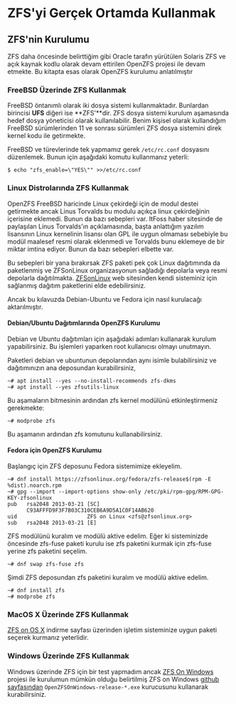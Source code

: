 # ZFS'yi Gerçek Ortamda Kullanmak

## ZFS'nin Kurulumu

ZFS daha öncesinde belirttiğim gibi Oracle tarafın yürütülen  Solaris ZFS ve açık kaynak kodlu olarak devam ettirilen OpenZFS projesi ile devam etmekte. Bu kitapta esas olarak OpenZFS kurulumu anlatılmıştır

### FreeBSD Üzerinde ZFS Kullanmak

FreeBSD öntanımlı olarak iki dosya sistemi kullanmaktadır. Bunlardan birincisi **UFS** diğeri ise **ZFS'**dir. ZFS dosya sistemi kurulum aşamasında hedef dosya yöneticisi olarak kullanılabilir. Benim kişisel olarak kullandığım FreeBSD sürümlerinden 11 ve sonrası sürümleri ZFS dosya sistemini direk kernel kodu ile getirmekte.



FreeBSD ve türevlerinde tek yapmamız gerek `/etc/rc.conf` dosyasını düzenlemek. Bunun için aşağıdaki komutu kullanmanız yeterli:

```text
$ echo "zfs_enable=\"YES\"" >>/etc/rc.conf
```

### Linux Distrolarında ZFS Kullanmak

OpenZFS FreeBSD haricinde Linux çekirdeği için de modul destei getirmekte ancak Linus Torvalds bu modulu açıkça linux çekirdeğinin içerisine eklemedi. Bunun da bazı sebepleri var. ItFoss haber sitesinde de paylaşılan Linus Torvalds'ın açıklamasında, başta anlattığım yazılım lisansının Linux kernelinin lisansı olan GPL  ile uygun olmaması sebebiyle bu modül maalesef resmi olarak eklenmedi ve Torvalds bunu eklemeye de bir miktar imtina ediyor. Bunun da bazı sebepleri elbette var. 

Bu sebepleri bir yana bırakırsak ZFS paketi pek çok Linux dağıtımında da paketlenmiş ve ZFSonLinux organizasyonun sağladığı depolarla veya resmi depolarla dağıtılmakta. [ZFSonLinux](https://zfsonlinux.org/) web sitesinden kendi sisteminiz için sağlanmış dağıtım paketlerini elde edebilirsiniz.

Ancak bu kılavuzda Debian-Ubuntu ve Fedora için nasıl kurulacağı aktarılmıştır.

#### Debian/Ubuntu Dağıtımlarında OpenZFS Kurulumu

Debian ve Ubuntu dağıtımları için aşağıdaki adımları kullanarak kurulum yapabilirsiniz. Bu işlemleri yaparken root kullanıcısı olmayı unutmayın.

Paketleri debian ve ubuntunun depolarından aynı isimle bulabilirsiniz ve dağıtımınızın ana deposundan kurabilirsiniz,

```text
~# apt install --yes --no-install-recommends zfs-dkms
~# apt install --yes zfsutils-linux
```

Bu aşamaların bitmesinin ardından zfs kernel modülünü etkinleştirmeniz gerekmekte:

```text
~# modprobe zfs
```

Bu aşamanın ardından zfs komutunu kullanabilirsiniz.



#### Fedora için OpenZFS Kurulumu

Başlangıç için ZFS deposunu Fedora sistemimize ekleyelim.

```text
~# dnf install https://zfsonlinux.org/fedora/zfs-release$(rpm -E %dist).noarch.rpm
~# gpg --import --import-options show-only /etc/pki/rpm-gpg/RPM-GPG-KEY-zfsonlinux
pub   rsa2048 2013-03-21 [SC]
      C93AFFFD9F3F7B03C310CEB6A9D5A1C0F14AB620
uid                      ZFS on Linux <zfs@zfsonlinux.org>
sub   rsa2048 2013-03-21 [E]
```

ZFS modülünü kuralım ve modülü aktive edelim. Eğer ki sisteminizde öncesinde zfs-fuse paketi kurulu ise zfs paketini kurmak için zfs-fuse yerine zfs paketini seçelim.

```text
~# dnf swap zfs-fuse zfs
```

Şimdi ZFS deposundan zfs paketini kuralım ve modülü aktive edelim.

```text
~# dnf install zfs
~# modprobe zfs
```

### MacOS X Üzerinde ZFS Kullanmak

[ZFS on OS X](https://openzfsonosx.org/wiki/Downloads) indirme sayfası üzerinden işletim sisteminize uygun paketi seçerek kurmanız yeterlidir. 

### Windows Üzerinde ZFS Kullanmak

Windows üzerinde ZFS için bir test yapmadım ancak [ZFS On Windows](https://openzfsonwindows.org/) projesi ile kurulumun mümkün olduğu belirtilmiş ZFS on Windows [github sayfasından](https://github.com/openzfsonwindows/ZFSin/releases) ```OpenZFSOnWindows-release-*.exe```  kurucusunu kullanarak kurabilirsiniz.



